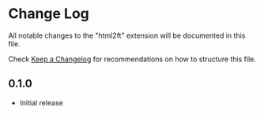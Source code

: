 # Change Log

All notable changes to the "html2ft" extension will be documented in this file.

Check [Keep a Changelog](http://keepachangelog.com/) for recommendations on how to structure this file.

## 0.1.0

- Initial release